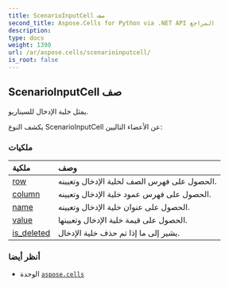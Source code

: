 ```yaml
---
title: ScenarioInputCell صف
second_title: Aspose.Cells for Python via .NET API المراجع
description:
type: docs
weight: 1390
url: /ar/aspose.cells/scenarioinputcell/
is_root: false
---
```

##  ScenarioInputCell صف
يمثل خلية الإدخال للسيناريو.



يكشف النوع ScenarioInputCell عن الأعضاء التاليين:

###  ملكيات
| ملكية| وصف|
| :- | :- |
| [row](/cells/python-net/ar/aspose.cells/scenarioinputcell/row) | الحصول على فهرس الصف لخلية الإدخال وتعيينه.|
| [column](/cells/python-net/ar/aspose.cells/scenarioinputcell/column) | الحصول على فهرس عمود خلية الإدخال وتعيينه.|
| [name](/cells/python-net/ar/aspose.cells/scenarioinputcell/name) | الحصول على عنوان خلية الإدخال وتعيينه.|
| [value](/cells/python-net/ar/aspose.cells/scenarioinputcell/value) | الحصول على قيمة خلية الإدخال وتعيينها.|
| [is_deleted](/cells/python-net/ar/aspose.cells/scenarioinputcell/is_deleted) | يشير إلى ما إذا تم حذف خلية الإدخال.|



###  أنظر أيضا
* الوحدة [`aspose.cells`](..)
